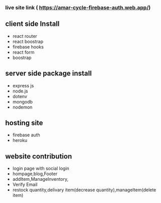 ### live site link ( https://amar-cycle-firebase-auth.web.app/)
### 
## client side Install
* react router
* react boostrap
* firebase hooks
* react form
 * boostrap

 ## server side package install 
 * express js
 * node.js
 * dotenv
 * mongodb
 * nodemon

 ## hosting site
 * firebase auth
 * heroku

 ## website contribution
 * login page with social login
 * hompage,blog,Footer
 * addItem,ManageInventory,
 * Verify Email
 * restock quantity,delivary item(decrease quantity),manageItem(delete item)



